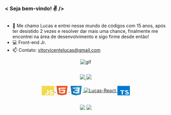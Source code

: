 ### < Seja bem-vindo! ✌️ />

##

- 🔭 Me chamo Lucas e entrei nesse mundo de códigos com 15 anos, após ter desistido 2 vezes e resolver dar mais uma chance, finalmente me encontrei na área de desenvolvimento e sigo firme desde então!
- 💻 Front-end Jr.
- 📫 Contato: vitorvicentelucas@gmail.com

<div style="display: inline_block" align="center">
  <img alt="gif" src="https://user-images.githubusercontent.com/86110408/180676781-0ea522f9-fdbf-4365-a1b0-1811f5f3dcd2.gif" width="300">
</div>



##

<div align="center">
  <a href="https://github.com/LucasVitorVD">
  <img height="180em" src="https://github-readme-stats.vercel.app/api?username=LucasVitorVD&show_icons=true&theme=dark&include_all_commits=true&count_private=true"/>
  <img height="180em" src="https://github-readme-stats.vercel.app/api/top-langs/?username=LucasVitorVD&layout=compact&langs_count=7&theme=dark"/>
</div>

<div style="display: inline_block" align="center"><br>
  <img align="center" alt="Lucas-Js" height="30" width="40" src="https://raw.githubusercontent.com/devicons/devicon/master/icons/javascript/javascript-plain.svg">
  <img align="center" alt="Lucas-HTML" height="30" width="40" src="https://raw.githubusercontent.com/devicons/devicon/master/icons/html5/html5-original.svg">
  <img align="center" alt="Lucas-CSS" height="30" width="40" src="https://raw.githubusercontent.com/devicons/devicon/master/icons/css3/css3-original.svg">
  <img align="center" alt="Lucas-React" height="30" width="40" src="https://cdn.jsdelivr.net/gh/devicons/devicon/icons/react/react-original.svg" />
  <img align="center" alt="Lucas-Typescript" height="30" width="40" src="https://raw.githubusercontent.com/devicons/devicon/master/icons/typescript/typescript-original.svg">
</div>

##

  <div style="display: inline_block" align="center"> 
  <a href="https://www.instagram.com/lucas_v.dev/" target="_blank"><img src="https://img.shields.io/badge/Instagram-E4405F?style=for-the-badge&logo=instagram&logoColor=white" target="_blank"></a> 
  <a href="https://www.linkedin.com/in/lucas-vitor-472026210/" target="_blank"><img src="https://img.shields.io/badge/-LinkedIn-%230077B5?style=for-the-badge&logo=linkedin&logoColor=white" target="_blank"></a> 
    
</div>
